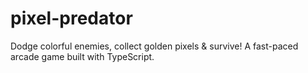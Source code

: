 # pixel-predator
Dodge colorful enemies, collect golden pixels &amp; survive! A fast-paced arcade game built with TypeScript.
